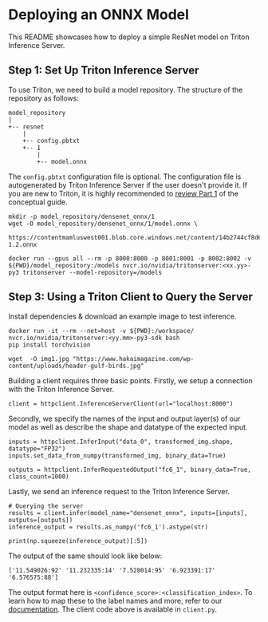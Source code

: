 <!--
# Copyright 2023, NVIDIA CORPORATION & AFFILIATES. All rights reserved.
#
# Redistribution and use in source and binary forms, with or without
# modification, are permitted provided that the following conditions
# are met:
#  * Redistributions of source code must retain the above copyright
#    notice, this list of conditions and the following disclaimer.
#  * Redistributions in binary form must reproduce the above copyright
#    notice, this list of conditions and the following disclaimer in the
#    documentation and/or other materials provided with the distribution.
#  * Neither the name of NVIDIA CORPORATION nor the names of its
#    contributors may be used to endorse or promote products derived
#    from this software without specific prior written permission.
#
# THIS SOFTWARE IS PROVIDED BY THE COPYRIGHT HOLDERS ``AS IS'' AND ANY
# EXPRESS OR IMPLIED WARRANTIES, INCLUDING, BUT NOT LIMITED TO, THE
# IMPLIED WARRANTIES OF MERCHANTABILITY AND FITNESS FOR A PARTICULAR
# PURPOSE ARE DISCLAIMED.  IN NO EVENT SHALL THE COPYRIGHT OWNER OR
# CONTRIBUTORS BE LIABLE FOR ANY DIRECT, INDIRECT, INCIDENTAL, SPECIAL,
# EXEMPLARY, OR CONSEQUENTIAL DAMAGES (INCLUDING, BUT NOT LIMITED TO,
# PROCUREMENT OF SUBSTITUTE GOODS OR SERVICES; LOSS OF USE, DATA, OR
# PROFITS; OR BUSINESS INTERRUPTION) HOWEVER CAUSED AND ON ANY THEORY
# OF LIABILITY, WHETHER IN CONTRACT, STRICT LIABILITY, OR TORT
# (INCLUDING NEGLIGENCE OR OTHERWISE) ARISING IN ANY WAY OUT OF THE USE
# OF THIS SOFTWARE, EVEN IF ADVISED OF THE POSSIBILITY OF SUCH DAMAGE.
-->

# Deploying an ONNX Model

This README showcases how to deploy a simple ResNet model on Triton Inference Server.

## Step 1: Set Up Triton Inference Server

To use Triton, we need to build a model repository. The structure of the repository as follows:
```
model_repository
|
+-- resnet
    |
    +-- config.pbtxt
    +-- 1
        |
        +-- model.onnx
```

The `config.pbtxt` configuration file is optional. The configuration file is autogenerated by Triton Inference Server if the user doesn't provide it. If you are new to Triton, it is highly recommended to [review Part 1](../../Conceptual_Guide/Part_1-model_deployment/README.md) of the conceptual guide.
```
mkdir -p model_repository/densenet_onnx/1
wget -O model_repository/densenet_onnx/1/model.onnx \
     https://contentmamluswest001.blob.core.windows.net/content/14b2744cf8d6418c87ffddc3f3127242/9502630827244d60a1214f250e3bbca7/08aed7327d694b8dbaee2c97b8d0fcba/densenet121-1.2.onnx

docker run --gpus all --rm -p 8000:8000 -p 8001:8001 -p 8002:8002 -v ${PWD}/model_repository:/models nvcr.io/nvidia/tritonserver:<xx.yy>-py3 tritonserver --model-repository=/models
```

## Step 3: Using a Triton Client to Query the Server

Install dependencies & download an example image to test inference.

```
docker run -it --rm --net=host -v ${PWD}:/workspace/ nvcr.io/nvidia/tritonserver:<yy.mm>-py3-sdk bash
pip install torchvision

wget  -O img1.jpg "https://www.hakaimagazine.com/wp-content/uploads/header-gulf-birds.jpg"
```
Building a client requires three basic points. Firstly, we setup a connection with the Triton Inference Server.
```
client = httpclient.InferenceServerClient(url="localhost:8000")
```
Secondly, we specify the names of the input and output layer(s) of our model as well as describe the shape and datatype of the expected input.
```
inputs = httpclient.InferInput("data_0", transformed_img.shape, datatype="FP32")
inputs.set_data_from_numpy(transformed_img, binary_data=True)

outputs = httpclient.InferRequestedOutput("fc6_1", binary_data=True, class_count=1000)
```
Lastly, we send an inference request to the Triton Inference Server.
```
# Querying the server
results = client.infer(model_name="densenet_onnx", inputs=[inputs], outputs=[outputs])
inference_output = results.as_numpy('fc6_1').astype(str)

print(np.squeeze(inference_output)[:5])
```
The output of the same should look like below:
```
['11.549026:92' '11.232335:14' '7.528014:95' '6.923391:17' '6.576575:88']
```
The output format here is `<confidence_score>:<classification_index>`. To learn how to map these to the label names and more, refer to our [documentation](https://github.com/triton-inference-server/server/blob/main/docs/protocol/extension_classification.md). The client code above is available in `client.py`.
